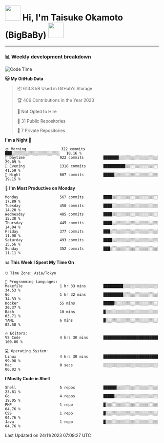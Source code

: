 <!-- Title -->
<h1>
    <img src="https://media.tenor.com/TlyRveJkgo4AAAAi/cloud-cloud-strife.gif" width="50"/> 
    Hi, I'm Taisuke Okamoto (BigBaBy) 
    <img src="https://media.tenor.com/TlyRveJkgo4AAAAi/cloud-cloud-strife.gif" width="50"/>
</h1>

---

<h3> 📊 Weekly development breakdown </h3>
<!-- waka-readme-stats -->

<!--START_SECTION:waka-->
![Code Time](http://img.shields.io/badge/Code%20Time-1%2C659%20hrs%2010%20mins-blue)

**🐱 My GitHub Data** 

> 📦 613.8 kB Used in GitHub's Storage 
 > 
> 🏆 406 Contributions in the Year 2023
 > 
> 🚫 Not Opted to Hire
 > 
> 📜 31 Public Repositories 
 > 
> 🔑 7 Private Repositories 
 > 
**I'm a Night 🦉** 

```text
🌞 Morning                322 commits         ███░░░░░░░░░░░░░░░░░░░░░░   10.16 % 
🌆 Daytime                922 commits         ███████░░░░░░░░░░░░░░░░░░   29.09 % 
🌃 Evening                1318 commits        ██████████░░░░░░░░░░░░░░░   41.59 % 
🌙 Night                  607 commits         █████░░░░░░░░░░░░░░░░░░░░   19.15 % 
```
📅 **I'm Most Productive on Monday** 

```text
Monday                   567 commits         ████░░░░░░░░░░░░░░░░░░░░░   17.89 % 
Tuesday                  450 commits         ████░░░░░░░░░░░░░░░░░░░░░   14.20 % 
Wednesday                485 commits         ████░░░░░░░░░░░░░░░░░░░░░   15.30 % 
Thursday                 445 commits         ████░░░░░░░░░░░░░░░░░░░░░   14.04 % 
Friday                   377 commits         ███░░░░░░░░░░░░░░░░░░░░░░   11.90 % 
Saturday                 493 commits         ████░░░░░░░░░░░░░░░░░░░░░   15.56 % 
Sunday                   352 commits         ███░░░░░░░░░░░░░░░░░░░░░░   11.11 % 
```


📊 **This Week I Spent My Time On** 

```text
🕑︎ Time Zone: Asia/Tokyo

💬 Programming Languages: 
Makefile                 1 hr 33 mins        █████████░░░░░░░░░░░░░░░░   34.53 % 
Go                       1 hr 32 mins        █████████░░░░░░░░░░░░░░░░   34.33 % 
Docker                   55 mins             █████░░░░░░░░░░░░░░░░░░░░   20.37 % 
Bash                     10 mins             █░░░░░░░░░░░░░░░░░░░░░░░░   03.71 % 
YAML                     6 mins              █░░░░░░░░░░░░░░░░░░░░░░░░   02.58 % 

🔥 Editors: 
VS Code                  4 hrs 30 mins       █████████████████████████   100.00 % 

💻 Operating System: 
Linux                    4 hrs 30 mins       █████████████████████████   99.98 % 
Mac                      0 secs              ░░░░░░░░░░░░░░░░░░░░░░░░░   00.02 % 
```

**I Mostly Code in Shell** 

```text
Shell                    5 repos             ██████░░░░░░░░░░░░░░░░░░░   23.81 % 
Go                       4 repos             █████░░░░░░░░░░░░░░░░░░░░   19.05 % 
PHP                      1 repo              █░░░░░░░░░░░░░░░░░░░░░░░░   04.76 % 
CSS                      1 repo              █░░░░░░░░░░░░░░░░░░░░░░░░   04.76 % 
Java                     1 repo              █░░░░░░░░░░░░░░░░░░░░░░░░   04.76 % 
```




 Last Updated on 24/11/2023 07:09:27 UTC
<!--END_SECTION:waka-->
